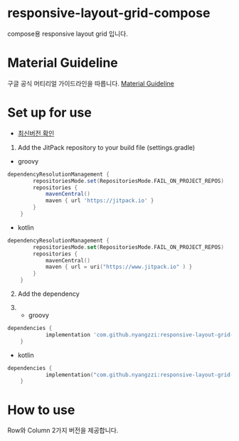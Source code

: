 # responsive-layout-grid-compose
compose용 responsive layout grid 입니다. 

# Material Guideline
구글 공식 머티리얼 가이드라인을 따릅니다.
[Material Guideline](https://m2.material.io/design/layout/responsive-layout-grid.html)

# Set up for use
* [최신버전 확인](https://jitpack.io/#nyangzzi/responsive-layout-grid-compose)

1. Add the JitPack repository to your build file (settings.gradle)
* groovy
```groovy
dependencyResolutionManagement {
		repositoriesMode.set(RepositoriesMode.FAIL_ON_PROJECT_REPOS)
		repositories {
			mavenCentral()
			maven { url 'https://jitpack.io' }
		}
	}
```

* kotlin
```kotlin
dependencyResolutionManagement {
		repositoriesMode.set(RepositoriesMode.FAIL_ON_PROJECT_REPOS)
		repositories {
			mavenCentral()
			maven { url = uri("https://www.jitpack.io" ) }
		}
	}
```

2. Add the dependency

3. * groovy
```groovy
dependencies {
	        implementation 'com.github.nyangzzi:responsive-layout-grid-compose:Tag'
	}
```

* kotlin
```kotlin
dependencies {
	        implementation("com.github.nyangzzi:responsive-layout-grid-compose:Tag")
	}
```


# How to use
Row와 Column 2가지 버전을 제공합니다.

